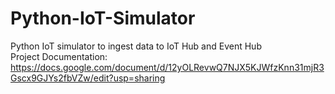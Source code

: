 # Python-IoT-Simulator
Python IoT simulator to ingest data to IoT Hub and Event Hub  
Project Documentation: https://docs.google.com/document/d/12yOLRevwQ7NJX5KJWfzKnn31mjR3Gscx9GJYs2fbVZw/edit?usp=sharing
